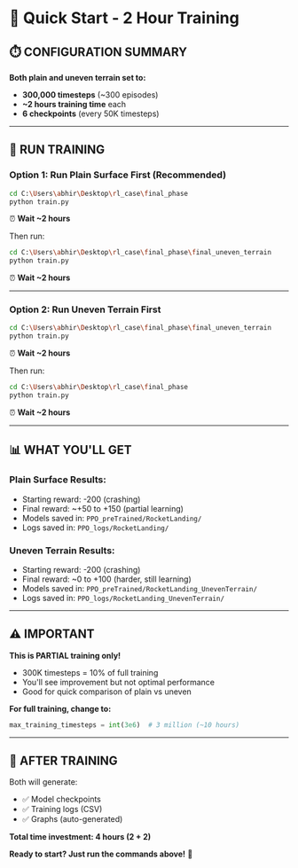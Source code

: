 # 🚀 Quick Start - 2 Hour Training

## ⏱️ CONFIGURATION SUMMARY

**Both plain and uneven terrain set to:**
- **300,000 timesteps** (~300 episodes)
- **~2 hours training time** each
- **6 checkpoints** (every 50K timesteps)

---

## 🏃 RUN TRAINING

### **Option 1: Run Plain Surface First (Recommended)**
```bash
cd C:\Users\abhir\Desktop\rl_case\final_phase
python train.py
```
⏰ **Wait ~2 hours**

Then run:
```bash
cd C:\Users\abhir\Desktop\rl_case\final_phase\final_uneven_terrain
python train.py
```
⏰ **Wait ~2 hours**

---

### **Option 2: Run Uneven Terrain First**
```bash
cd C:\Users\abhir\Desktop\rl_case\final_phase\final_uneven_terrain
python train.py
```
⏰ **Wait ~2 hours**

Then run:
```bash
cd C:\Users\abhir\Desktop\rl_case\final_phase
python train.py
```
⏰ **Wait ~2 hours**

---

## 📊 WHAT YOU'LL GET

### **Plain Surface Results:**
- Starting reward: -200 (crashing)
- Final reward: ~+50 to +150 (partial learning)
- Models saved in: `PPO_preTrained/RocketLanding/`
- Logs saved in: `PPO_logs/RocketLanding/`

### **Uneven Terrain Results:**
- Starting reward: -200 (crashing)
- Final reward: ~0 to +100 (harder, still learning)
- Models saved in: `PPO_preTrained/RocketLanding_UnevenTerrain/`
- Logs saved in: `PPO_logs/RocketLanding_UnevenTerrain/`

---

## ⚠️ IMPORTANT

**This is PARTIAL training only!**
- 300K timesteps = 10% of full training
- You'll see improvement but not optimal performance
- Good for quick comparison of plain vs uneven

**For full training, change to:**
```python
max_training_timesteps = int(3e6)  # 3 million (~10 hours)
```

---

## 🎯 AFTER TRAINING

Both will generate:
- ✅ Model checkpoints
- ✅ Training logs (CSV)
- ✅ Graphs (auto-generated)

**Total time investment: 4 hours (2 + 2)**

**Ready to start? Just run the commands above!** 🚀
